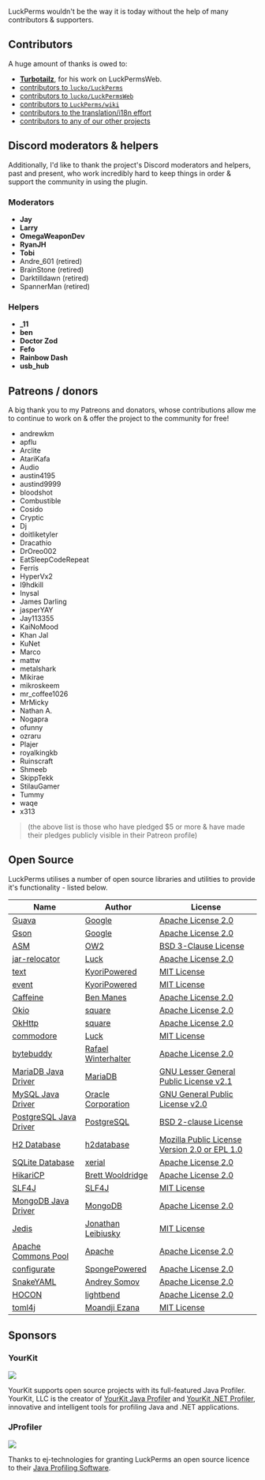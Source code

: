 LuckPerms wouldn't be the way it is today without the help of many contributors & supporters.

## Contributors

A huge amount of thanks is owed to:

* [**Turbotailz**](https://github.com/Turbotailz), for his work on LuckPermsWeb.
* [contributors to `lucko/LuckPerms`](https://github.com/lucko/LuckPerms/graphs/contributors)
* [contributors to `lucko/LuckPermsWeb`](https://github.com/lucko/LuckPermsWeb/graphs/contributors)
* [contributors to `LuckPerms/wiki`](https://github.com/LuckPerms/wiki/graphs/contributors)
* [contributors to the translation/i18n effort](https://crowdin.com/project/luckperms)
* [contributors to any of our other projects](https://github.com/LuckPerms)


## Discord moderators & helpers

Additionally, I'd like to thank the project's Discord moderators and helpers, past and present, who work incredibly hard to keep things in order & support the community in using the plugin.

### Moderators
* **Jay**
* **Larry**
* **OmegaWeaponDev**
* **RyanJH**
* **Tobi**
* Andre_601 (retired)
* BrainStone (retired)
* Darktilldawn (retired)
* SpannerMan (retired)

### Helpers
* **\_11**
* **ben**
* **Doctor Zod**
* **Fefo**
* **Rainbow Dash**
* **usb_hub**

## Patreons / donors

A big thank you to my Patreons and donators, whose contributions allow me to continue to work on & offer the project to the community for free!

* andrewkm
* apflu
* Arclite
* AtariKafa
* Audio
* austin4195
* austind9999
* bloodshot
* Combustible
* Cosido
* Cryptic
* Dj
* doitliketyler
* Dracathio
* DrOreo002
* EatSleepCodeRepeat
* Ferris
* HyperVx2
* I9hdkill
* Inysal
* James Darling
* jasperYAY
* Jay113355
* KaiNoMood
* Khan Jal
* KuNet
* Marco
* mattw
* metalshark
* Mikirae
* mikroskeem
* mr_coffee1026
* MrMicky
* Nathan A.
* Nogapra
* ofunny
* ozraru
* Plajer
* royalkingkb
* Ruinscraft
* Shmeeb
* SkippTekk
* StilauGamer
* Tummy
* waqe
* x313

> (the above list is those who have pledged $5 or more & have made their pledges publicly visible in their Patreon profile)


## Open Source

LuckPerms utilises a number of open source libraries and utilities to provide it's functionality - listed below.

| Name | Author | License |
|------|--------|---------|
| [Guava](https://github.com/google/guava)                               | [Google](https://github.com/google)                     | [Apache License 2.0](https://github.com/google/guava/blob/master/COPYING) |
| [Gson](https://github.com/google/gson)                                 | [Google](https://github.com/google)                     | [Apache License 2.0](https://github.com/google/gson/blob/master/LICENSE) |
| [ASM](http://asm.ow2.org/)                                             | [OW2](https://www.ow2.org/)                             | [BSD 3-Clause License](http://asm.ow2.io/license.html) |
| [jar-relocator](https://github.com/lucko/jar-relocator)                | [Luck](https://github.com/lucko)                        | [Apache License 2.0](https://github.com/lucko/jar-relocator/blob/master/LICENSE.txt) |
| [text](https://github.com/KyoriPowered/text)                           | [KyoriPowered](https://github.com/KyoriPowered)         | [MIT License](https://github.com/KyoriPowered/text/blob/master/license.txt) |
| [event](https://github.com/KyoriPowered/event)                         | [KyoriPowered](https://github.com/KyoriPowered)         | [MIT License](https://github.com/KyoriPowered/event/blob/master/license.txt) |
| [Caffeine](https://github.com/ben-manes/caffeine)                      | [Ben Manes](https://github.com/ben-manes)               | [Apache License 2.0](https://github.com/ben-manes/caffeine/blob/master/LICENSE) |
| [Okio](https://github.com/square/okio)                                 | [square](https://square.github.io/)                     | [Apache License 2.0](https://github.com/square/okio/blob/master/LICENSE.txt) |
| [OkHttp](https://square.github.io/okhttp/)                             | [square](https://square.github.io/)                     | [Apache License 2.0](https://github.com/square/okhttp/blob/master/LICENSE.txt) |
| [commodore](https://github.com/lucko/commodore)                        | [Luck](https://github.com/lucko)                        | [MIT License](https://github.com/lucko/commodore/blob/master/LICENSE.txt) |
| [bytebuddy](https://bytebuddy.net/)                                    | [Rafael Winterhalter](https://rafael.codes/)            | [Apache License 2.0](https://github.com/raphw/byte-buddy/blob/master/LICENSE) |
| [MariaDB Java Driver](https://github.com/MariaDB/mariadb-connector-j)  | [MariaDB](https://mariadb.org/)                         | [GNU Lesser General Public License v2.1](https://github.com/MariaDB/mariadb-connector-j/blob/master/LICENSE) |
| [MySQL Java Driver](https://dev.mysql.com/downloads/connector/j/)      | [Oracle Corporation](https://www.mysql.com/)            | [GNU General Public License v2.0](https://github.com/mysql/mysql-connector-j/blob/release/5.1/COPYING) |
| [PostgreSQL Java Driver](https://jdbc.postgresql.org/)                 | [PostgreSQL](https://www.postgresql.org/)               | [BSD 2-clause License](https://github.com/pgjdbc/pgjdbc/blob/master/LICENSE) |
| [H2 Database](http://www.h2database.com/)                              | [h2database](https://github.com/h2database)             | [Mozilla Public License Version 2.0 or EPL 1.0](http://www.h2database.com/html/license.html) |
| [SQLite Database](https://github.com/xerial/sqlite-jdbc)               | [xerial](https://github.com/xerial)                     | [Apache License 2.0](https://github.com/xerial/sqlite-jdbc/blob/master/LICENSE) |
| [HikariCP](https://github.com/brettwooldridge/HikariCP)                | [Brett Wooldridge](https://github.com/brettwooldridge)  | [Apache License 2.0](https://github.com/brettwooldridge/HikariCP/blob/dev/LICENSE) |
| [SLF4J](https://github.com/qos-ch/slf4j)                               | [SLF4J](https://www.slf4j.org/)                         | [MIT License](https://github.com/qos-ch/slf4j/blob/master/LICENSE.txt) |
| [MongoDB Java Driver](https://mongodb.github.io/mongo-java-driver/)    | [MongoDB](https://www.mongodb.com/)                     | [Apache License 2.0](https://github.com/mongodb/mongo-java-driver/blob/master/LICENSE.txt) |
| [Jedis](https://github.com/xetorthio/jedis)                            | [Jonathan Leibiusky](https://github.com/xetorthio)      | [MIT License](https://github.com/xetorthio/jedis/blob/master/LICENSE.txt) |
| [Apache Commons Pool](https://commons.apache.org/proper/commons-pool/) | [Apache](https://www.apache.org/)                       | [Apache License 2.0](https://github.com/apache/commons-pool/blob/master/LICENSE.txt) |
| [configurate](https://github.com/SpongePowered/configurate)            | [SpongePowered](https://github.com/SpongePowered)       | [Apache License 2.0](https://github.com/SpongePowered/configurate/blob/master/LICENSE) |
| [SnakeYAML](https://bitbucket.org/asomov/snakeyaml)                    | [Andrey Somov](https://bitbucket.org/asomov)            | [Apache License 2.0](https://bitbucket.org/asomov/snakeyaml/src/default/LICENSE.txt) |
| [HOCON](https://github.com/lightbend/config)                           | [lightbend](https://github.com/lightbend)               | [Apache License 2.0](https://github.com/lightbend/config/blob/master/LICENSE-2.0.txt) |
| [toml4j](https://github.com/mwanji/toml4j)                             | [Moandji Ezana](https://github.com/mwanji)              | [MIT License](https://github.com/mwanji/toml4j/blob/master/LICENSE) |

## Sponsors

### YourKit
[![](https://www.yourkit.com/images/yklogo.png)](https://www.yourkit.com/)

YourKit supports open source projects with its full-featured Java Profiler. YourKit, LLC is the creator of [YourKit Java Profiler](https://www.yourkit.com/java/profiler/) and [YourKit .NET Profiler](https://www.yourkit.com/.net/profiler/), innovative and intelligent tools for profiling Java and .NET applications.

### JProfiler
[![](https://www.ej-technologies.com/images/product_banners/jprofiler_large.png)](http://www.ej-technologies.com/products/jprofiler/overview.html)

Thanks to ej-technologies for granting LuckPerms an open source licence to their [Java Profiling Software](http://www.ej-technologies.com/products/jprofiler/overview.html "Java Profiler").
